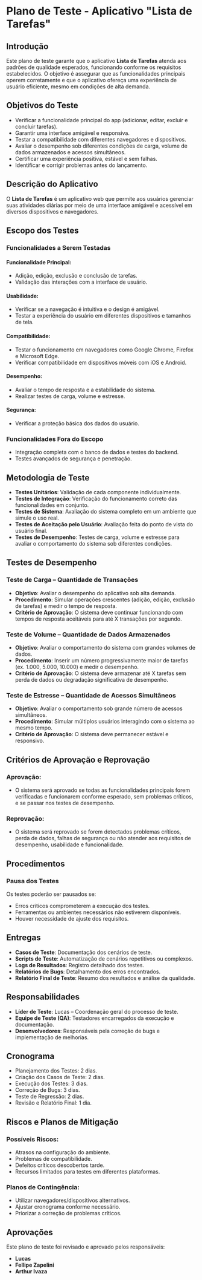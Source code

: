 # Plano de Teste - Aplicativo "Lista de Tarefas"

## Introdução
Este plano de teste garante que o aplicativo **Lista de Tarefas** atenda aos padrões de qualidade esperados, funcionando conforme os requisitos estabelecidos. O objetivo é assegurar que as funcionalidades principais operem corretamente e que o aplicativo ofereça uma experiência de usuário eficiente, mesmo em condições de alta demanda.

## Objetivos do Teste
- Verificar a funcionalidade principal do app (adicionar, editar, excluir e concluir tarefas).
- Garantir uma interface amigável e responsiva.
- Testar a compatibilidade com diferentes navegadores e dispositivos.
- Avaliar o desempenho sob diferentes condições de carga, volume de dados armazenados e acessos simultâneos.
- Certificar uma experiência positiva, estável e sem falhas.
- Identificar e corrigir problemas antes do lançamento.

## Descrição do Aplicativo
O **Lista de Tarefas** é um aplicativo web que permite aos usuários gerenciar suas atividades diárias por meio de uma interface amigável e acessível em diversos dispositivos e navegadores.

## Escopo dos Testes

### Funcionalidades a Serem Testadas

#### Funcionalidade Principal:
- Adição, edição, exclusão e conclusão de tarefas.
- Validação das interações com a interface de usuário.

#### Usabilidade:
- Verificar se a navegação é intuitiva e o design é amigável.
- Testar a experiência do usuário em diferentes dispositivos e tamanhos de tela.

#### Compatibilidade:
- Testar o funcionamento em navegadores como Google Chrome, Firefox e Microsoft Edge.
- Verificar compatibilidade em dispositivos móveis com iOS e Android.

#### Desempenho:
- Avaliar o tempo de resposta e a estabilidade do sistema.
- Realizar testes de carga, volume e estresse.

#### Segurança:
- Verificar a proteção básica dos dados do usuário.

### Funcionalidades Fora do Escopo
- Integração completa com o banco de dados e testes do backend.
- Testes avançados de segurança e penetração.

## Metodologia de Teste
- **Testes Unitários**: Validação de cada componente individualmente.
- **Testes de Integração**: Verificação do funcionamento correto das funcionalidades em conjunto.
- **Testes de Sistema**: Avaliação do sistema completo em um ambiente que simule o uso real.
- **Testes de Aceitação pelo Usuário**: Avaliação feita do ponto de vista do usuário final.
- **Testes de Desempenho**: Testes de carga, volume e estresse para avaliar o comportamento do sistema sob diferentes condições.

## Testes de Desempenho

### Teste de Carga – Quantidade de Transações
- **Objetivo**: Avaliar o desempenho do aplicativo sob alta demanda.
- **Procedimento**: Simular operações crescentes (adição, edição, exclusão de tarefas) e medir o tempo de resposta.
- **Critério de Aprovação**: O sistema deve continuar funcionando com tempos de resposta aceitáveis para até X transações por segundo.

### Teste de Volume – Quantidade de Dados Armazenados
- **Objetivo**: Avaliar o comportamento do sistema com grandes volumes de dados.
- **Procedimento**: Inserir um número progressivamente maior de tarefas (ex. 1.000, 5.000, 10.000) e medir o desempenho.
- **Critério de Aprovação**: O sistema deve armazenar até X tarefas sem perda de dados ou degradação significativa de desempenho.

### Teste de Estresse – Quantidade de Acessos Simultâneos
- **Objetivo**: Avaliar o comportamento sob grande número de acessos simultâneos.
- **Procedimento**: Simular múltiplos usuários interagindo com o sistema ao mesmo tempo.
- **Critério de Aprovação**: O sistema deve permanecer estável e responsivo.

## Critérios de Aprovação e Reprovação

### Aprovação:
- O sistema será aprovado se todas as funcionalidades principais forem verificadas e funcionarem conforme esperado, sem problemas críticos, e se passar nos testes de desempenho.

### Reprovação:
- O sistema será reprovado se forem detectados problemas críticos, perda de dados, falhas de segurança ou não atender aos requisitos de desempenho, usabilidade e funcionalidade.

## Procedimentos

### Pausa dos Testes
Os testes poderão ser pausados se:
- Erros críticos comprometerem a execução dos testes.
- Ferramentas ou ambientes necessários não estiverem disponíveis.
- Houver necessidade de ajuste dos requisitos.

## Entregas
- **Casos de Teste**: Documentação dos cenários de teste.
- **Scripts de Teste**: Automatização de cenários repetitivos ou complexos.
- **Logs de Resultados**: Registro detalhado dos testes.
- **Relatórios de Bugs**: Detalhamento dos erros encontrados.
- **Relatório Final de Teste**: Resumo dos resultados e análise da qualidade.

## Responsabilidades
- **Líder de Teste**: Lucas – Coordenação geral do processo de teste.
- **Equipe de Teste (QA)**: Testadores encarregados da execução e documentação.
- **Desenvolvedores**: Responsáveis pela correção de bugs e implementação de melhorias.

## Cronograma
- Planejamento dos Testes: 2 dias.
- Criação dos Casos de Teste: 2 dias.
- Execução dos Testes: 3 dias.
- Correção de Bugs: 3 dias.
- Teste de Regressão: 2 dias.
- Revisão e Relatório Final: 1 dia.

## Riscos e Planos de Mitigação

### Possíveis Riscos:
- Atrasos na configuração do ambiente.
- Problemas de compatibilidade.
- Defeitos críticos descobertos tarde.
- Recursos limitados para testes em diferentes plataformas.

### Planos de Contingência:
- Utilizar navegadores/dispositivos alternativos.
- Ajustar cronograma conforme necessário.
- Priorizar a correção de problemas críticos.

## Aprovações
Este plano de teste foi revisado e aprovado pelos responsáveis:
- **Lucas**
- **Fellipe Zapelini**
- **Arthur Ivaza**

